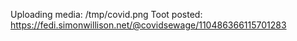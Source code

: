 Uploading media: /tmp/covid.png
Toot posted: https://fedi.simonwillison.net/@covidsewage/110486366115701283
